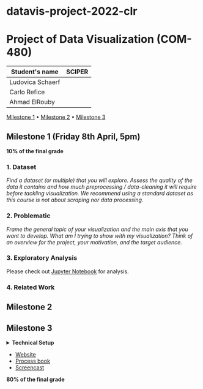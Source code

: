 # datavis-project-2022-clr

# Project of Data Visualization (COM-480)

| Student's name | SCIPER |
| -------------- | ------ |
| Ludovica Schaerf |  |
| Carlo Refice   |  |
| Ahmad ElRouby   |  |

[Milestone 1](#milestone-1-friday-3rd-april-5pm) • [Milestone 2](#milestone-2-friday-1st-may-5pm) • [Milestone 3](#milestone-3-thursday-28th-may-5pm)

## Milestone 1 (Friday 8th April, 5pm)

**10% of the final grade**

### 1. Dataset

*Find a dataset (or multiple) that you will explore. Assess the quality of the data it contains and how much preprocessing / data-cleaning it will require before tackling visualization. We recommend using a standard dataset as this course is not about scraping nor data processing.*


### 2. Problematic

*Frame the general topic of your visualization and the main axis that you want to develop. What am I trying to show with my visualization? Think of an overview for the project, your motivation, and the target audience.*


### 3. Exploratory Analysis

Please check out [Jupyter Notebook](./Milestone%201%20Data%20Analysis.ipynb) for analysis. 

### 4. Related Work


## Milestone 2 






## Milestone 3 

<details><summary><b>Technical Setup</b></summary>
For project:

- *vue-cli* need to be installed  

#### Project setup
```npm install```


#### Compiles and hot-reloads for development
```npm run serve```


#### Compiles and minifies for production
```npm run build```


#### Lints and fixes files
```npm run lint```

#### Deploy to github pages
```npm run deploy```

</details>

- [Website]()
- [Process book]()
- [Screencast]()

**80% of the final grade**
